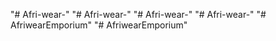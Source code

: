 "# Afri-wear-" 
"# Afri-wear-" 
"# Afri-wear-" 
"# Afri-wear-" 
"# AfriwearEmporium" 
"# AfriwearEmporium" 
